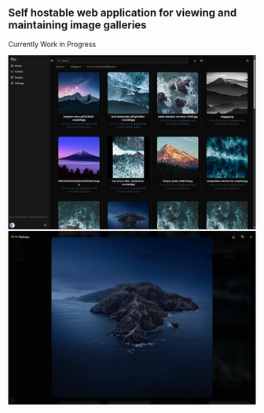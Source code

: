 ## Self hostable web application for viewing and maintaining image galleries

Currently Work in Progress

![folder-view](https://github.com/Peekaey/Nu/blob/master/Images/folder-view.png)
![image-view](https://github.com/Peekaey/Nu/blob/master/Images/image-view.png)
